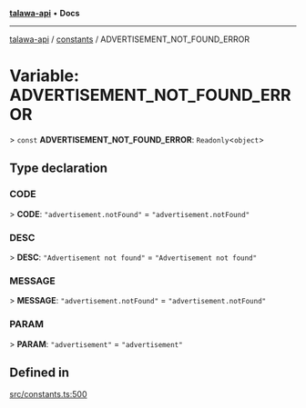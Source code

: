 [**talawa-api**](../../README.md) • **Docs**

***

[talawa-api](../../modules.md) / [constants](../README.md) / ADVERTISEMENT\_NOT\_FOUND\_ERROR

# Variable: ADVERTISEMENT\_NOT\_FOUND\_ERROR

\> `const` **ADVERTISEMENT\_NOT\_FOUND\_ERROR**: `Readonly`\<`object`\>

## Type declaration

### CODE

\> **CODE**: `"advertisement.notFound"` = `"advertisement.notFound"`

### DESC

\> **DESC**: `"Advertisement not found"` = `"Advertisement not found"`

### MESSAGE

\> **MESSAGE**: `"advertisement.notFound"` = `"advertisement.notFound"`

### PARAM

\> **PARAM**: `"advertisement"` = `"advertisement"`

## Defined in

[src/constants.ts:500](https://github.com/PalisadoesFoundation/talawa-api/blob/bba5d82264abb62b9e358a3d3fe1af18a8a8f6e4/src/constants.ts#L500)
